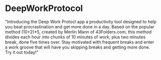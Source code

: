 # DeepWorkProtocol
“Introducing the Deep Work Protocl app 
a productivity tool designed to help you beat procrastination and get more done in a day.
Based on the popular method (10+2)*5, created by Merlin Mann of 43Folders.com, this method divides each hour into chunks of 10 minutes of work, plus two minutes break, done five times over.
Stay motivated with frequent breaks and enter a work groove that will have you skipping breaks and getting more done.
Try it out today!”
